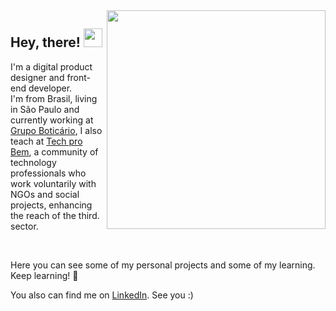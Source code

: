 <a href="https://github.com/priscilaandreani/priscilaandreani">
  <img align="right" width="350" src="https://github-readme-stats.vercel.app/api/top-langs/?username=priscilaandreani&hide=java,html&title_color=ffffff&text_color=c9cacc&icon_color=2bbc8a&bg_color=1d1f21" />
</a>

## Hey, there! <img src="https://raw.githubusercontent.com/MartinHeinz/MartinHeinz/master/wave.gif" width="30px">
I'm a digital product designer and front-end developer. <br />
I'm from Brasil, living in São Paulo and currently working at [Grupo Boticário](https://www.grupoboticario.com.br/), I also teach at [Tech pro Bem](https://techprobem.com.br/), a community of technology professionals who work voluntarily with NGOs and social projects, enhancing the reach of the third. sector.



<br /> 

<p>Here you can see some of my personal projects and some of my learning. <br /> 
Keep learning! 🚀 </p> 


You also can find me on [LinkedIn](https://www.linkedin.com/in/priscilaandreani/). See you :)


